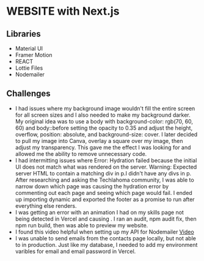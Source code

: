 # WEBSITE with Next.js

## Libraries
*  Material UI
*  Framer Motion
*  REACT
*  Lottie Files
*  Nodemailer

## Challenges
*  I had issues where my background image wouldn't fill the entire screen for all screen sizes and I also needed to make my background darker. My original idea was to use a body with background-color: rgb(70, 60, 60) and body::before setting the opacity to 0.35 and adjust the height, overflow, position: absolute, and background-size: cover.  I later decided to pull my image into Canva, overlay a square over my image, then adjust my transparency.  This gave me the effect I was looking for and allowed me the ability to remove unnecessary code. 
*  I had intermitting issues where Error: Hydration failed because the initial UI does not match what was rendered on the server.  Warning: Expected server HTML to contain a matching div in p.I didn't have any divs in p.  After researching and asking the Techlahoma community, I was able to narrow down which page was causing the hydration error by commenting out each page and seeing which page would fail.  I ended up importing dynamic and exported the footer as a promise to run after everything else renders.
*  I was getting an error with an animation I had on my skills page not being detected in Vercel and causing . I ran an audit, npm audit fix, then npm run build, then was able to preview my website.
*  I found this video helpful when setting up my API for Nodemailer [Video](https://www.youtube.com/watch?v=t2LvPXHLrek)
*  I was unable to send emails from the contacts page locally, but not able to in production. Just like my database, I needed to add my environment varibles for email and email password in Vercel.
